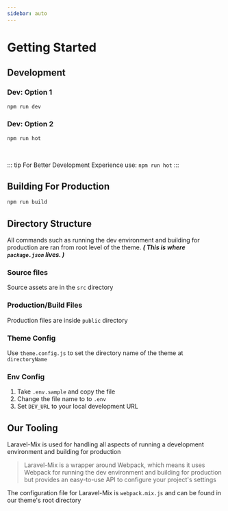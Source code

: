 ```yaml
---
sidebar: auto
---
```


# Getting Started

## Development

### Dev: Option 1

```bash
npm run dev
```

### Dev: Option 2

```bash
npm run hot
```

<br>

::: tip For Better Development Experience use:
`npm run hot`
:::

## Building For Production

```bash
npm run build
```

## Directory Structure

All commands such as running the dev environment and building for production are ran from root level of the theme. **_( This is where `package.json` lives. )_**

### Source files

Source assets are in the `src` directory

### Production/Build Files

Production files are inside `public` directory

### Theme Config

Use `theme.config.js` to set the directory name of the theme at `directoryName`

### Env Config

1.  Take `.env.sample` and copy the file
2.  Change the file name to to `.env`
3.  Set `DEV_URL` to your local development URL

## Our Tooling

Laravel-Mix is used for handling all aspects of running a development environment and building for production

> Laravel-Mix is a wrapper around Webpack, which means it uses Webpack for running the dev environment and building for production but provides an easy-to-use API to configure your project's settings

The configuration file for Laravel-Mix is `webpack.mix.js` and can be found in our theme's root directory
